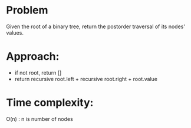 # Problem
Given the root of a binary tree, return the postorder traversal of its nodes' values.

# Approach:
- if not root, return []
- return recursive root.left + recursive root.right + root.value

# Time complexity:
O(n) : n is number of nodes